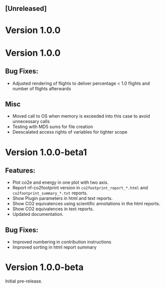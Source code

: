 ## [Unreleased]

# Version 1.0.0


# Version 1.0.0

## Bug Fixes:
- Adjusted rendering of flights to deliver percentage < 1.0 flights and number of flights afterwards

## Misc
- Moved call to OS when memory is exceeded into this case to avoid unnecessary calls
- Testing with MD5 sums for file creation
- Deescalated access rights of variables for tighter scope

# Version 1.0.0-beta1
## Features:
- Plot co2e and energy in one plot with two axis.
- Report nf-co2footprint version in `co2footprint_report_*.html` and `co2footprint_summary_*.txt` reports.
- Show Plugin parameters in html and text reports.
- Show CO2 equivalences using scientific annotations in the html reports.
- Show CO2 equivalences in text reports.
- Updated documentation.

## Bug Fixes:
- Improved numbering in contribution instructions
- Improved sorting in html report summary

# Version 1.0.0-beta

Initial pre-release.